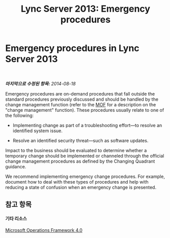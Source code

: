 ﻿---
title: 'Lync Server 2013: Emergency procedures'
TOCTitle: Emergency procedures
ms:assetid: ac92b267-4c21-4304-91dc-606f9db6d4a6
ms:mtpsurl: https://technet.microsoft.com/ko-kr/library/Dn720345(v=OCS.15)
ms:contentKeyID: 62221665
ms.date: 08/10/2015
mtps_version: v=OCS.15
ms.translationtype: HT
---

# Emergency procedures in Lync Server 2013

 

_**마지막으로 수정된 항목:** 2014-08-18_

Emergency procedures are on-demand procedures that fall outside the standard procedures previously discussed and should be handled by the change management function (refer to the [MOF](http://go.microsoft.com/fwlink/p/?linkid=40939) for a description on the "change management" function). These procedures usually relate to one of the following:

  - Implementing change as part of a troubleshooting effort—to resolve an identified system issue.

  - Resolve an identified security threat—such as software updates.

Impact to the business should be evaluated to determine whether a temporary change should be implemented or channeled through the official change management procedures as defined by the Changing Quadrant guidance.

We recommend implementing emergency change procedures. For example, document how to deal with these types of procedures and help with reducing a state of confusion when an emergency change is presented.

## 참고 항목

#### 기타 리소스

[Microsoft Operations Framework 4.0](http://go.microsoft.com/fwlink/p/?linkid=40939)

